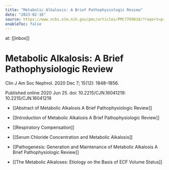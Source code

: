```yaml
---
title: "Metabolic Alkalosis: A Brief Pathophysiologic Review"
date: "2023-02-16"
source: https://www.ncbi.nlm.nih.gov/pmc/articles/PMC7769018/?report=printable
enableToc: false
---
```


at: [[inbox]]

# Metabolic Alkalosis: A Brief Pathophysiologic Review
Clin J Am Soc Nephrol. 2020 Dec 7; 15(12): 1848–1856.

Published online 2020 Jun 25. doi: 10.2215/CJN.16041219: 10.2215/CJN.16041219

* [[Abstract of Metabolic Alkalosis A Brief Pathophysiologic Review]]

* [[Introduction of Metabolic Alkalosis A Brief Pathophysiologic Review]]

* [[Respiratory Compensation]]

* [[Serum Chloride Concentration and Metabolic Alkalosis]]

* [[Pathogenesis: Generation and Maintenance of Metabolic Alkalosis A Brief Pathophysiologic Review]]

* [[The Metabolic Alkaloses: Etiology on the Basis of ECF Volume Status]]

